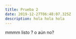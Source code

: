 ```yaml
---
title: Prueba 2
date: 2019-12-27T06:48:07.325Z
description: hola hola hola
---
```

mmmm listo ? o aún no?
